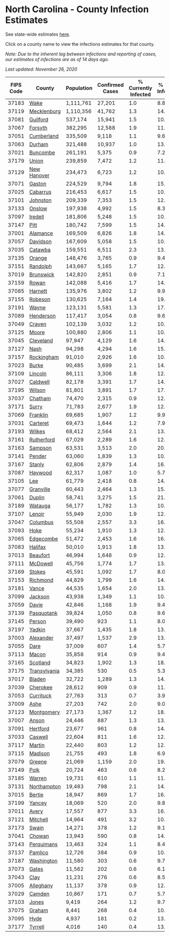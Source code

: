 # North Carolina - County Infection Estimates

See state-wide estimates [here](/infections/us-nc).

Click on a county name to view the infections estimates for that county.

*Note: Due to the inherent lag between infections and reporting of cases, our estimates of infections are as of 14 days ago.*

*Last updated: November 26, 2020*

|   FIPS Code |                       County |   Population |   Confirmed Cases |   % Currently Infected |   % Total Infected |
|-------------|------------------------------|--------------|-------------------|------------------------|--------------------|
|       37183 |                 [Wake](wake) |    1,111,761 |            27,201 |                    1.0 |                8.8 |
|       37119 |   [Mecklenburg](mecklenburg) |    1,110,356 |            41,762 |                    1.3 |               14.0 |
|       37081 |         [Guilford](guilford) |      537,174 |            15,941 |                    1.5 |               10.4 |
|       37067 |           [Forsyth](forsyth) |      382,295 |            12,588 |                    1.9 |               11.7 |
|       37051 |     [Cumberland](cumberland) |      335,509 |             9,118 |                    1.1 |                9.6 |
|       37063 |             [Durham](durham) |      321,488 |            10,937 |                    1.0 |               13.1 |
|       37021 |         [Buncombe](buncombe) |      261,191 |             5,375 |                    0.9 |                7.2 |
|       37179 |               [Union](union) |      239,859 |             7,472 |                    1.2 |               11.2 |
|       37129 |   [New Hanover](new-hanover) |      234,473 |             6,723 |                    1.2 |               10.1 |
|       37071 |             [Gaston](gaston) |      224,529 |             9,794 |                    1.8 |               15.2 |
|       37025 |         [Cabarrus](cabarrus) |      216,453 |             6,617 |                    1.5 |               10.9 |
|       37101 |         [Johnston](johnston) |      209,339 |             7,353 |                    1.5 |               12.6 |
|       37133 |             [Onslow](onslow) |      197,938 |             4,992 |                    1.5 |                8.3 |
|       37097 |           [Iredell](iredell) |      181,806 |             5,248 |                    1.5 |               10.1 |
|       37147 |                 [Pitt](pitt) |      180,742 |             7,599 |                    1.5 |               14.6 |
|       37001 |         [Alamance](alamance) |      169,509 |             6,826 |                    1.8 |               14.1 |
|       37057 |         [Davidson](davidson) |      167,609 |             5,058 |                    1.5 |               10.6 |
|       37035 |           [Catawba](catawba) |      159,551 |             6,511 |                    2.3 |               13.9 |
|       37135 |             [Orange](orange) |      148,476 |             3,765 |                    0.9 |                9.4 |
|       37151 |         [Randolph](randolph) |      143,667 |             5,165 |                    1.7 |               12.9 |
|       37019 |       [Brunswick](brunswick) |      142,820 |             2,851 |                    0.9 |                7.1 |
|       37159 |               [Rowan](rowan) |      142,088 |             5,416 |                    1.7 |               14.0 |
|       37085 |           [Harnett](harnett) |      135,976 |             3,802 |                    1.2 |                9.9 |
|       37155 |           [Robeson](robeson) |      130,625 |             7,164 |                    1.4 |               19.8 |
|       37191 |               [Wayne](wayne) |      123,131 |             5,581 |                    1.3 |               17.4 |
|       37089 |       [Henderson](henderson) |      117,417 |             3,054 |                    0.8 |                9.6 |
|       37049 |             [Craven](craven) |      102,139 |             3,032 |                    1.2 |               10.1 |
|       37125 |               [Moore](moore) |      100,880 |             2,806 |                    1.1 |               10.0 |
|       37045 |       [Cleveland](cleveland) |       97,947 |             4,129 |                    1.6 |               14.4 |
|       37127 |                 [Nash](nash) |       94,298 |             4,294 |                    1.6 |               15.8 |
|       37157 |     [Rockingham](rockingham) |       91,010 |             2,926 |                    1.6 |               10.6 |
|       37023 |               [Burke](burke) |       90,485 |             3,699 |                    2.1 |               14.6 |
|       37109 |           [Lincoln](lincoln) |       86,111 |             3,306 |                    1.8 |               12.9 |
|       37027 |         [Caldwell](caldwell) |       82,178 |             3,391 |                    1.7 |               14.2 |
|       37195 |             [Wilson](wilson) |       81,801 |             3,891 |                    1.7 |               17.1 |
|       37037 |           [Chatham](chatham) |       74,470 |             2,315 |                    0.9 |               12.5 |
|       37171 |               [Surry](surry) |       71,783 |             2,677 |                    1.9 |               12.9 |
|       37069 |         [Franklin](franklin) |       69,685 |             1,907 |                    1.2 |                9.9 |
|       37031 |         [Carteret](carteret) |       69,473 |             1,644 |                    1.2 |                7.9 |
|       37193 |             [Wilkes](wilkes) |       68,412 |             2,564 |                    2.1 |               13.4 |
|       37161 |     [Rutherford](rutherford) |       67,029 |             2,289 |                    1.6 |               12.0 |
|       37163 |           [Sampson](sampson) |       63,531 |             3,513 |                    2.0 |               20.2 |
|       37141 |             [Pender](pender) |       63,060 |             1,839 |                    1.3 |               10.1 |
|       37167 |             [Stanly](stanly) |       62,806 |             2,879 |                    1.4 |               16.2 |
|       37087 |           [Haywood](haywood) |       62,317 |             1,087 |                    1.0 |                5.7 |
|       37105 |                   [Lee](lee) |       61,779 |             2,418 |                    0.8 |               14.9 |
|       37077 |       [Granville](granville) |       60,443 |             2,464 |                    1.3 |               15.4 |
|       37061 |             [Duplin](duplin) |       58,741 |             3,275 |                    1.5 |               21.7 |
|       37189 |           [Watauga](watauga) |       56,177 |             1,782 |                    1.3 |               10.5 |
|       37107 |             [Lenoir](lenoir) |       55,949 |             2,030 |                    1.9 |               12.7 |
|       37047 |         [Columbus](columbus) |       55,508 |             2,557 |                    3.3 |               16.4 |
|       37093 |                 [Hoke](hoke) |       55,234 |             1,910 |                    1.3 |               12.6 |
|       37065 |       [Edgecombe](edgecombe) |       51,472 |             2,453 |                    1.6 |               16.8 |
|       37083 |           [Halifax](halifax) |       50,010 |             1,913 |                    1.8 |               13.5 |
|       37013 |         [Beaufort](beaufort) |       46,994 |             1,648 |                    0.9 |               12.0 |
|       37111 |         [McDowell](mcdowell) |       45,756 |             1,774 |                    1.7 |               13.4 |
|       37169 |             [Stokes](stokes) |       45,591 |             1,092 |                    1.7 |                8.0 |
|       37153 |         [Richmond](richmond) |       44,829 |             1,799 |                    1.6 |               14.1 |
|       37181 |               [Vance](vance) |       44,535 |             1,654 |                    2.0 |               13.6 |
|       37099 |           [Jackson](jackson) |       43,938 |             1,349 |                    1.1 |               10.7 |
|       37059 |               [Davie](davie) |       42,846 |             1,168 |                    1.9 |                9.4 |
|       37139 |     [Pasquotank](pasquotank) |       39,824 |             1,050 |                    0.8 |                9.6 |
|       37145 |             [Person](person) |       39,490 |               923 |                    1.1 |                8.0 |
|       37197 |             [Yadkin](yadkin) |       37,667 |             1,435 |                    1.8 |               13.3 |
|       37003 |       [Alexander](alexander) |       37,497 |             1,537 |                    2.9 |               13.3 |
|       37055 |                 [Dare](dare) |       37,009 |               607 |                    1.4 |                5.7 |
|       37113 |               [Macon](macon) |       35,858 |               914 |                    0.9 |                9.4 |
|       37165 |         [Scotland](scotland) |       34,823 |             1,902 |                    1.3 |               18.7 |
|       37175 | [Transylvania](transylvania) |       34,385 |               530 |                    0.5 |                5.3 |
|       37017 |             [Bladen](bladen) |       32,722 |             1,289 |                    1.3 |               14.5 |
|       37039 |         [Cherokee](cherokee) |       28,612 |               909 |                    0.9 |               11.3 |
|       37053 |       [Currituck](currituck) |       27,763 |               313 |                    0.7 |                3.9 |
|       37009 |                 [Ashe](ashe) |       27,203 |               742 |                    2.0 |                9.0 |
|       37123 |     [Montgomery](montgomery) |       27,173 |             1,367 |                    1.2 |               18.6 |
|       37007 |               [Anson](anson) |       24,446 |               887 |                    1.3 |               13.0 |
|       37091 |         [Hertford](hertford) |       23,677 |               961 |                    0.8 |               14.8 |
|       37033 |           [Caswell](caswell) |       22,604 |               811 |                    1.6 |               12.4 |
|       37117 |             [Martin](martin) |       22,440 |               803 |                    1.2 |               12.7 |
|       37115 |           [Madison](madison) |       21,755 |               493 |                    1.8 |                6.9 |
|       37079 |             [Greene](greene) |       21,069 |             1,159 |                    2.0 |               19.4 |
|       37149 |                 [Polk](polk) |       20,724 |               463 |                    0.6 |                8.2 |
|       37185 |             [Warren](warren) |       19,731 |               610 |                    1.1 |               11.0 |
|       37131 |   [Northampton](northampton) |       19,483 |               798 |                    2.1 |               14.9 |
|       37015 |             [Bertie](bertie) |       18,947 |               869 |                    1.7 |               16.6 |
|       37199 |             [Yancey](yancey) |       18,069 |               520 |                    2.0 |                9.8 |
|       37011 |               [Avery](avery) |       17,557 |               877 |                    3.3 |               16.5 |
|       37121 |         [Mitchell](mitchell) |       14,964 |               491 |                    3.2 |               10.7 |
|       37173 |               [Swain](swain) |       14,271 |               378 |                    1.2 |                9.1 |
|       37041 |             [Chowan](chowan) |       13,943 |               590 |                    0.8 |               14.6 |
|       37143 |     [Perquimans](perquimans) |       13,463 |               324 |                    1.1 |                8.4 |
|       37137 |           [Pamlico](pamlico) |       12,726 |               384 |                    0.9 |               10.3 |
|       37187 |     [Washington](washington) |       11,580 |               303 |                    0.6 |                9.7 |
|       37073 |               [Gates](gates) |       11,562 |               202 |                    0.6 |                6.1 |
|       37043 |                 [Clay](clay) |       11,231 |               276 |                    0.6 |                8.5 |
|       37005 |       [Alleghany](alleghany) |       11,137 |               378 |                    0.9 |               12.0 |
|       37029 |             [Camden](camden) |       10,867 |               171 |                    0.7 |                5.7 |
|       37103 |               [Jones](jones) |        9,419 |               264 |                    1.2 |                9.7 |
|       37075 |             [Graham](graham) |        8,441 |               268 |                    0.4 |               10.8 |
|       37095 |                 [Hyde](hyde) |        4,937 |               181 |                    0.2 |               13.1 |
|       37177 |           [Tyrrell](tyrrell) |        4,016 |               140 |                    0.4 |               13.4 |